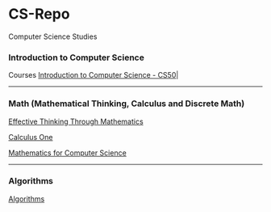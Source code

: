 # CS-Repo
Computer Science Studies

### Introduction to Computer Science

Courses 
[Introduction to Computer Science - CS50](https://www.edx.org/course/introduction-computer-science-harvardx-cs50x#!)|

---------------------------------------------------------------------

### Math (Mathematical Thinking, Calculus and Discrete Math)
[Effective Thinking Through Mathematics](https://courses.edx.org/courses/course-v1:UTAustinX+UT.9.10x+3T2016/info)


[Calculus One](https://pt.khanacademy.org/math/differential-calculus)

[Mathematics for Computer Science](https://ocw.mit.edu/courses/electrical-engineering-and-computer-science/6-042j-mathematics-for-computer-science-spring-2015/index.htm)


---------------------------------------------------------------------


### Algorithms
[Algorithms](https://pt.khanacademy.org/computing/computer-science/algorithms)

